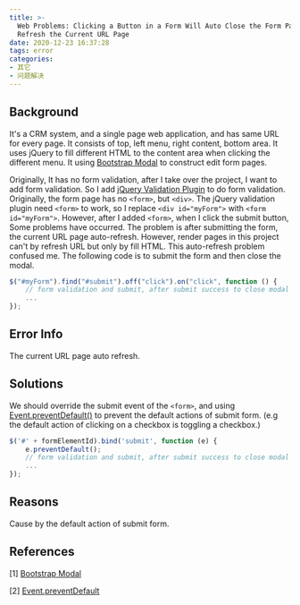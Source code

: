 ```yaml
---
title: >-
  Web Problems: Clicking a Button in a Form Will Auto Close the Form Page and
  Refresh the Current URL Page
date: 2020-12-23 16:37:28
tags: error
categories: 
- 其它
- 问题解决
---
```


## Background

It's a CRM system, and a single page web application, and has same URL for every page. It consists of top, left menu, right content, bottom area. It uses jQuery to fill different HTML to the content area when clicking the different menu. It using [Bootstrap Modal](https://getbootstrap.com/docs/4.0/components/modal/) to construct edit form pages.

Originally, It has no form validation, after I take over the project, I want to add form validation. So I add [jQuery Validation Plugin](https://jqueryvalidation.org/) to do form validation. Originally, the form page has no `<form>`, but `<div>`. The jQuery validation plugin need `<form>` to work, so I replace `<div id="myForm">` with `<form id="myForm">`. However, after I added `<form>`, when I click the submit button, Some problems have occurred. The problem is after submitting the form, the current URL page auto-refresh. However, render pages in this project can't by refresh URL but only by fill HTML. This auto-refresh problem confused me. The following code is to submit the form and then close the modal.

```javascript
$("#myForm").find("#submit").off("click").on("click", function () {
	// form validation and submit, after submit success to close modal and refresh table
    ...
});
```

## Error Info

The current URL page auto refresh.

## Solutions

We should override the submit event of the `<form>`, and using [Event.preventDefault()](https://developer.mozilla.org/en-US/docs/Web/API/Event/preventDefault) to prevent the default actions of submit form. (e.g the default action of clicking on a checkbox is toggling a checkbox.)

```javascript
$('#' + formElementId).bind('submit', function (e) {
    e.preventDefault();
	// form validation and submit, after submit success to close modal and refresh table
    ...
});
```

## Reasons

Cause by the default action of submit form.

## References

[1] [Bootstrap Modal](https://getbootstrap.com/docs/4.0/components/modal/)

[2] [Event.preventDefault](https://developer.mozilla.org/en-US/docs/Web/API/Event/preventDefault)